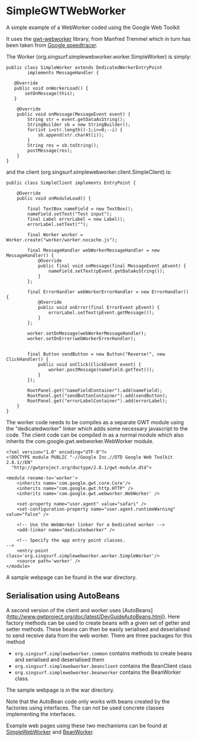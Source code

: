 # SimpleGWTWebWorker
A simple example of a WebWorker coded using the Google Web Toolkit

It uses the [gwt-webworker](https://gitlab.com/ManfredTremmel/gwt-webworker/) library, from 
Manfred Tremmel which in turn has been taken from [Google speedtracer](https://code.google.com/archive/p/speedtracer/).

The Worker (org.singsurf.simplewebworker.worker.SimpleWorker) is simply:

```
public class SimpleWorker extends DedicatedWorkerEntryPoint 
        implements MessageHandler {

   @Override
   public void onWorkerLoad() {
       setOnMessage(this);
   }

    @Override
    public void onMessage(MessageEvent event) {
	    String str = event.getDataAsString();
	    StringBuilder sb = new StringBuilder();
	    for(int i=str.length()-1;i>=0;--i) {
	        sb.append(str.charAt(i));
	    }
	    String res = sb.toString();		
	    postMessage(res);
    }
}
```

and the client (org.singsurf.simplewebworker.client.SimpleClient) is:

```
public class SimpleClient implements EntryPoint {

	@Override
	public void onModuleLoad() {

		final TextBox nameField = new TextBox();
		nameField.setText("Test input");
		final Label errorLabel = new Label();
		errorLabel.setText("");

		final Worker worker = Worker.create("worker/worker.nocache.js");
		
		final MessageHandler webWorkerMessageHandler = new MessageHandler() {
			@Override
			public final void onMessage(final MessageEvent pEvent) {
				nameField.setText(pEvent.getDataAsString());
			}
		};

		final ErrorHandler webWorkerErrorHandler = new ErrorHandler() {
			@Override
			public void onError(final ErrorEvent pEvent) {
				errorLabel.setText(pEvent.getMessage());
			}
		};

		worker.setOnMessage(webWorkerMessageHandler);
		worker.setOnError(webWorkerErrorHandler);


		final Button sendButton = new Button("Reverse!", new ClickHandler() {
			public void onClick(ClickEvent event) {
				worker.postMessage(nameField.getText());
			}
		});

		RootPanel.get("nameFieldContainer").add(nameField);
		RootPanel.get("sendButtonContainer").add(sendButton);
		RootPanel.get("errorLabelContainer").add(errorLabel);
	}
}
```

The worker code needs to be compiles as a separate GWT module using the "dedicatedworker" linker which adds some necessary javascript to the code. The client code can be compiled in
as a normal module which also inherits the com.google.gwt.webworker.WebWorker module. 

```
<?xml version="1.0" encoding="UTF-8"?>
<!DOCTYPE module PUBLIC "-//Google Inc.//DTD Google Web Toolkit 2.8.1//EN"
  "http://gwtproject.org/doctype/2.8.1/gwt-module.dtd">

<module rename-to='worker'>
	<inherits name='com.google.gwt.core.Core'/>
	<inherits name="com.google.gwt.http.HTTP" />  
	<inherits name='com.google.gwt.webworker.WebWorker' />

	<set-property name="user.agent" value="safari" />
	<set-configuration-property name="user.agent.runtimeWarning" value="false" />

	<!-- Use the WebWorker linker for a Dedicated worker -->
	<add-linker name="dedicatedworker" />

	<!-- Specify the app entry point classes.                         -->
  	<entry-point class='org.singsurf.simplewebworker.worker.SimpleWorker'/>
    <source path='worker' />
</module>
```

A sample webpage can be found in the war directory.

## Serialisation using AutoBeans

A second version of the client and worker uses [AutoBeans](http://www.gwtproject.org/doc/latest/DevGuideAutoBeans.html}. Here factory methods can be
used to create beans with a given set of getter and setter methods. These beans can then be 
easily serialised and deserialised to send receive data from the web worker.
There are three packages for this method

- `org.singsurf.simplewebworker.common` contains methods to create beans and serialised and deserialised them
- `org.singsurf.simplewebworker.beanclient` contains the BeanClient class
- `org.singsurf.simplewebworker.beanworker` contains the BeanWorker class.

The sample webpage is in the war directory.

Note that the AutoBean code only works with beans created by the factories using interfaces. The can not
be used concrete classes implementing the interfaces.

Example web pages using these two mechanisms can be found at
<a href="https://www.singsurf.org/things/webworker/SimpleWebWorker.html">SimpleWebWorker</a> and <a href="https://www.singsurf.org/things/webworker/BeanWorker.html">BeanWorker</a>.


